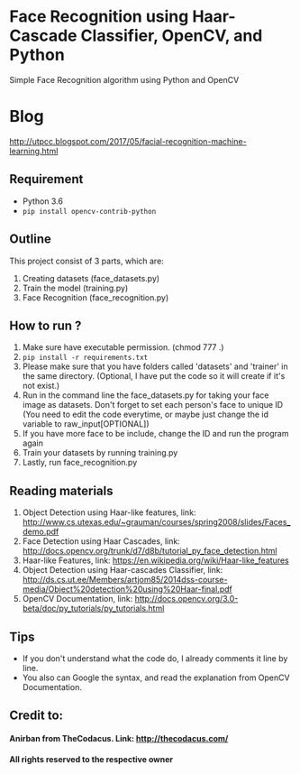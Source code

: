 # Face Recognition using Haar-Cascade Classifier, OpenCV, and Python
Simple Face Recognition algorithm using Python and OpenCV

# Blog
http://utpcc.blogspot.com/2017/05/facial-recognition-machine-learning.html

## Requirement
- Python 3.6
- `pip install opencv-contrib-python`

## Outline
This project consist of 3 parts, which are:
1. Creating datasets (face_datasets.py)
2. Train the model (training.py)
3. Face Recognition (face_recognition.py)

## How to run ?
1. Make sure have executable permission. (chmod 777 .)
2. `pip install -r requirements.txt`
3. Please make sure that you have folders called 'datasets' and 'trainer' in the same directory. (Optional, I have put the code so it will create if it's not exist.)
4. Run in the command line the face_datasets.py for taking your face image as datasets. Don't forget to set each person's face to unique ID (You need to edit the code everytime, or maybe just change the id variable to raw_input[OPTIONAL])
5. If you have more face to be include, change the ID and run the program again
6. Train your datasets by running training.py
7. Lastly, run face_recognition.py

## Reading materials
1. Object Detection using Haar-like features, link: http://www.cs.utexas.edu/~grauman/courses/spring2008/slides/Faces_demo.pdf
2. Face Detection using Haar Cascades, link: http://docs.opencv.org/trunk/d7/d8b/tutorial_py_face_detection.html
3. Haar-like Features, link: https://en.wikipedia.org/wiki/Haar-like_features
4. Object Detection using Haar-cascades Classifier, link: http://ds.cs.ut.ee/Members/artjom85/2014dss-course-media/Object%20detection%20using%20Haar-final.pdf
5. OpenCV Documentation, link: http://docs.opencv.org/3.0-beta/doc/py_tutorials/py_tutorials.html

## Tips
- If you don't understand what the code do, I already comments it line by line.
- You also can Google the syntax, and read the explanation from OpenCV Documentation.

## Credit to:
#### Anirban from TheCodacus. Link: http://thecodacus.com/
#### All rights reserved to the respective owner
